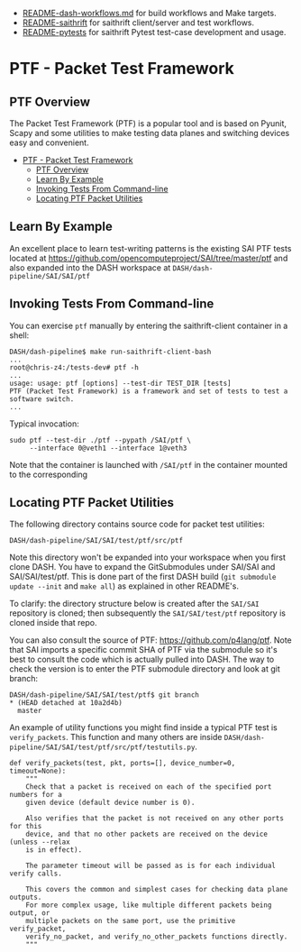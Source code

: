 * [README-dash-workflows.md](README-dash-workflows.md) for build workflows and Make targets.
* [README-saithrift](README-saithrift.md) for saithrift client/server and test workflows.
* [README-pytests](README-pytests.md) for saithrift Pytest test-case development and usage.


# PTF - Packet Test Framework
## PTF Overview
The Packet Test Framework (PTF) is a popular tool and is based on Pyunit, Scapy and some utilities to make testing data planes and switching devices easy and convenient.
- [PTF - Packet Test Framework](#ptf---packet-test-framework)
  - [PTF Overview](#ptf-overview)
  - [Learn By Example](#learn-by-example)
  - [Invoking Tests From Command-line](#invoking-tests-from-command-line)
  - [Locating PTF Packet Utilities](#locating-ptf-packet-utilities)
## Learn By Example
An excellent place to learn test-writing patterns is the existing SAI PTF tests located at https://github.com/opencomputeproject/SAI/tree/master/ptf and also expanded into the DASH workspace at `DASH/dash-pipeline/SAI/SAI/ptf`
## Invoking Tests From Command-line
You can exercise `ptf` manually by entering the saithrift-client container in a shell:

```
DASH/dash-pipeline$ make run-saithrift-client-bash 
...
root@chris-z4:/tests-dev# ptf -h
...
usage: usage: ptf [options] --test-dir TEST_DIR [tests]
PTF (Packet Test Framework) is a framework and set of tests to test a software switch.
...
```
Typical invocation:
```
sudo ptf --test-dir ./ptf --pypath /SAI/ptf \
	 --interface 0@veth1 --interface 1@veth3
```
Note that the container is launched with `/SAI/ptf` in the container mounted to the corresponding 
## Locating PTF Packet Utilities
The following directory contains source code for packet test utilities:
```
DASH/dash-pipeline/SAI/SAI/test/ptf/src/ptf
```
Note this directory won't be expanded into your workspace when you first clone DASH. You have to expand the GitSubmodules under SAI/SAI and SAI/SAI/test/ptf. This is done  part of the first DASH build (`git submodule update --init` and `make all`) as explained in other README's.

To clarify: the directory structure below is created after the `SAI/SAI` repository is cloned; then subsequently the `SAI/SAI/test/ptf` repository is cloned inside that repo.

You can also consult the source of PTF: https://github.com/p4lang/ptf. Note that SAI imports a specific commit SHA of PTF via the submodule so it's best to consult the code which is actually pulled into DASH. The way to check the version is to enter the PTF submodule directory and look at git branch:
```
DASH/dash-pipeline/SAI/SAI/test/ptf$ git branch 
* (HEAD detached at 10a2d4b)
  master
```

An example of utility functions you might find inside a typical PTF test is `verify_packets`. This function and many others are inside `DASH/dash-pipeline/SAI/SAI/test/ptf/src/ptf/testutils.py`. 
```
def verify_packets(test, pkt, ports=[], device_number=0, timeout=None):
    """
    Check that a packet is received on each of the specified port numbers for a
    given device (default device number is 0).

    Also verifies that the packet is not received on any other ports for this
    device, and that no other packets are received on the device (unless --relax
    is in effect).

    The parameter timeout will be passed as is for each individual verify calls.

    This covers the common and simplest cases for checking data plane outputs.
    For more complex usage, like multiple different packets being output, or
    multiple packets on the same port, use the primitive verify_packet,
    verify_no_packet, and verify_no_other_packets functions directly.
    """
```
